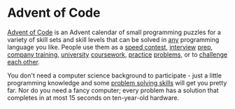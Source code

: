 # Advent of Code

[Advent of Code](https://adventofcode.com/2020/about) is an Advent calendar of small programming puzzles for a variety of skill sets and skill levels that can be solved in [any](https://github.com/search?q=advent+of+code) programming language you like. People use them as a [speed contest](https://adventofcode.com/leaderboard), [interview](https://y3l2n.com/2018/05/09/interview-prep-advent-of-code/) [prep](https://twitter.com/dznqbit/status/1037607793144938497), [company training](https://twitter.com/pgoultiaev/status/950805811583963137), [university](https://gitlab.com/imhoffman/fa19b4-mat3006/wikis/home) [coursework](https://www.gribblelab.org/scicomp2019/), [practice](https://twitter.com/mrdanielklein/status/936267621468483584) [problems](https://comp215.blogs.rice.edu/), or to [challenge each other](https://www.reddit.com/r/adventofcode/search?q=flair%3Aupping&restrict_sr=on).

You don't need a computer science background to participate - just a little programming knowledge and some [problem solving skills](https://www.reddit.com/r/adventofcode/comments/7kd8jt/what_would_you_say_are_the_minimal_skills_for/dre0uu3/) will get you pretty far. Nor do you need a fancy computer; every problem has a solution that completes in at most 15 seconds on ten-year-old hardware.
